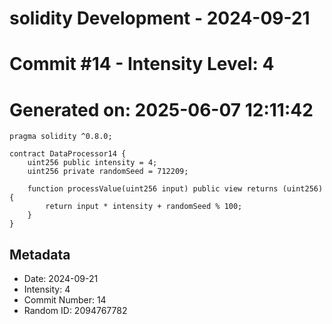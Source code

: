 ﻿# solidity Development - 2024-09-21
# Commit #14 - Intensity Level: 4
# Generated on: 2025-06-07 12:11:42
```solidity
pragma solidity ^0.8.0;

contract DataProcessor14 {
    uint256 public intensity = 4;
    uint256 private randomSeed = 712209;

    function processValue(uint256 input) public view returns (uint256) {
        return input * intensity + randomSeed % 100;
    }
}
```
## Metadata
- Date: 2024-09-21
- Intensity: 4
- Commit Number: 14
- Random ID: 2094767782
